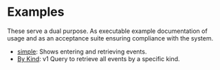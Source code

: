 # Examples

These serve a dual purpose.  As executable example documentation of usage and as an acceptance suite ensuring compliance
with the system.

* [simple](simple): Shows entering and retrieving events.
* [By Kind](bykind): v1 Query to retrieve all events by a specific kind.